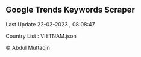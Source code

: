 

## Google Trends Keywords Scraper 
 
Last Update 22-02-2023 , 08:08:47

Country List :
VIETNAM.json



© Abdul Muttaqin 
